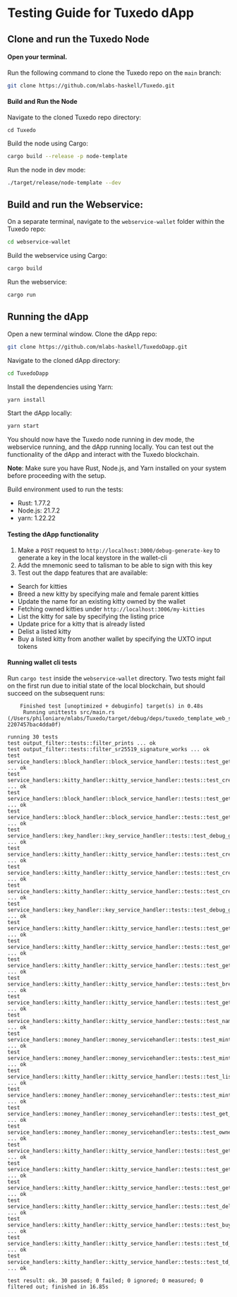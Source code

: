 # Testing Guide for Tuxedo dApp
## Clone and run the Tuxedo Node

#### Open your terminal.
Run the following command to clone the Tuxedo repo on the `main` branch:
```sh
git clone https://github.com/mlabs-haskell/Tuxedo.git
```

#### Build and Run the Node

Navigate to the cloned Tuxedo repo directory:
```
cd Tuxedo
```

Build the node using Cargo:
```sh
cargo build --release -p node-template
```
Run the node in dev mode:
```sh
./target/release/node-template --dev
```


## Build and run the Webservice:
On a separate terminal, navigate to the `webservice-wallet` folder within the Tuxedo repo:
```sh
cd webservice-wallet
```

Build the webservice using Cargo:
```sh
cargo build
```

Run the webservice:
```sh
cargo run
```

## Running the dApp
Open a new terminal window. Clone the dApp repo:
```sh
git clone https://github.com/mlabs-haskell/TuxedoDapp.git
```

Navigate to the cloned dApp directory:
```sh
cd TuxedoDapp
```
Install the dependencies using Yarn:
```sh
yarn install
```
Start the dApp locally:
```sh
yarn start
```


You should now have the Tuxedo node running in dev mode, the webservice running, and the dApp running locally. You can test out the functionality of the dApp and interact with the Tuxedo blockchain.

**Note**: Make sure you have Rust, Node.js, and Yarn installed on your system before proceeding with the setup.

Build environment used to run the tests:
- Rust: 1.77.2
- Node.js: 21.7.2
- yarn: 1.22.22

#### Testing the dApp functionality
1. Make a `POST` request to `http://localhost:3000/debug-generate-key` to generate a key in the local keystore in the wallet-cli
2. Add the mnemonic seed to talisman to be able to sign with this key
3. Test out the dapp features that are available:
  - Search for kitties
  - Breed a new kitty by specifying male and female parent kitties
  - Update the name for an existing kitty owned by the wallet
  - Fetching owned kitties under `http://localhost:3006/my-kitties`
  - List the kitty for sale by specifying the listing price
  - Update price for a kitty that is already listed
  - Delist a listed kitty
  - Buy a listed kitty from another wallet by specifying the UXTO input tokens

#### Running wallet cli tests
Run `cargo test` inside the `webservice-wallet` directory. Two tests might fail on the first run due to initial state of the local blockchain, but should succeed on the subsequent runs:
```
    Finished test [unoptimized + debuginfo] target(s) in 0.48s
     Running unittests src/main.rs (/Users/philoniare/mlabs/Tuxedo/target/debug/deps/tuxedo_template_web_service_wallet-2207457bac4dda0f)

running 30 tests
test output_filter::tests::filter_prints ... ok
test output_filter::tests::filter_sr25519_signature_works ... ok
test service_handlers::block_handler::block_service_handler::tests::test_get_block_block_number_not_present_fail ... ok
test service_handlers::kitty_handler::kitty_service_handler::tests::test_create_kitty ... ok
test service_handlers::block_handler::block_service_handler::tests::test_get_block_success ... ok
test service_handlers::block_handler::block_service_handler::tests::test_get_genesis_block_success ... ok
test service_handlers::key_handler::key_service_handler::tests::test_debug_get_keys_success ... ok
test service_handlers::kitty_handler::kitty_service_handler::tests::test_create_kitty_fail_due_unknown_public_key ... ok
test service_handlers::kitty_handler::kitty_service_handler::tests::test_create_kitty_fail_due_inavlid_public_key ... ok
test service_handlers::kitty_handler::kitty_service_handler::tests::test_create_kitty_success ... ok
test service_handlers::key_handler::key_service_handler::tests::test_debug_generate_key_success ... ok
test service_handlers::kitty_handler::kitty_service_handler::tests::test_get_all_kitty_list ... ok
test service_handlers::kitty_handler::kitty_service_handler::tests::test_get_owned_kitty_list ... ok
test service_handlers::kitty_handler::kitty_service_handler::tests::test_get_kitty_by_dna ... ok
test service_handlers::kitty_handler::kitty_service_handler::tests::test_breed_kitty ... ok
test service_handlers::kitty_handler::kitty_service_handler::tests::test_get_txn_and_inpututxolist_for_list_kitty_for_sale_success ... ok
test service_handlers::kitty_handler::kitty_service_handler::tests::test_name_update ... ok
test service_handlers::money_handler::money_servicehandler::tests::test_mint_coin_fail_due_inavlid_public_key ... ok
test service_handlers::money_handler::money_servicehandler::tests::test_mint_coin_fail_due_unknown_public_key ... ok
test service_handlers::kitty_handler::kitty_service_handler::tests::test_list_kitty_for_sale ... ok
test service_handlers::money_handler::money_servicehandler::tests::test_mint_coin_success ... ok
test service_handlers::money_handler::money_servicehandler::tests::test_get_all_coins ... ok
test service_handlers::money_handler::money_servicehandler::tests::test_owned_coins ... ok
test service_handlers::kitty_handler::kitty_service_handler::tests::test_get_all_td_kitty_list ... ok
test service_handlers::kitty_handler::kitty_service_handler::tests::test_get_td_kitty_by_dna ... ok
test service_handlers::kitty_handler::kitty_service_handler::tests::test_get_owned_td_kitty_list ... ok
test service_handlers::kitty_handler::kitty_service_handler::tests::test_delist_kitty_from_sale ... ok
test service_handlers::kitty_handler::kitty_service_handler::tests::test_buy_kitty ... ok
test service_handlers::kitty_handler::kitty_service_handler::tests::test_td_name_update ... ok
test service_handlers::kitty_handler::kitty_service_handler::tests::test_td_price_update ... ok

test result: ok. 30 passed; 0 failed; 0 ignored; 0 measured; 0 filtered out; finished in 16.85s
```
